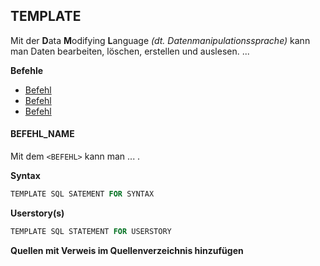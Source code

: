 ## TEMPLATE
Mit der **D**ata **M**odifying **L**anguage *(dt. Datenmanipulationssprache)* kann man Daten bearbeiten, löschen, erstellen und auslesen. ...

**Befehle**

- [Befehl](#Befehl)
- [Befehl](#Befehl)
- [Befehl](#Befehl)

#### BEFEHL_NAME
Mit dem `<BEFEHL>` kann man ... .

**Syntax**
```sql
TEMPLATE SQL SATEMENT FOR SYNTAX
```
**Userstory(s)**
```sql
TEMPLATE SQL STATEMENT FOR USERSTORY
```

**Quellen mit Verweis im Quellenverzeichnis hinzufügen**
